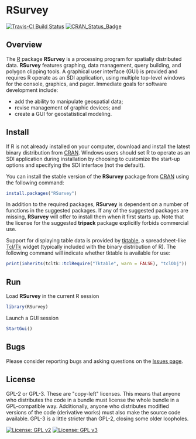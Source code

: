 # RSurvey

[![Travis-CI Build Status](https://travis-ci.org/jfisher-usgs/RSurvey.svg?branch=master)](https://travis-ci.org/jfisher-usgs/RSurvey)
[![CRAN_Status_Badge](http://www.r-pkg.org/badges/version/RSurvey)](http://cran.r-project.org/package=RSurvey)

## Overview

The [R](http://www.r-project.org/) package **RSurvey** is a processing program for spatially distributed data.
**RSurvey** features graphing, data management, query building, and polygon clipping tools.
A graphical user interface (GUI) is provided and requires R operate as an SDI application,
using multiple top-level windows for the console, graphics, and pager.
Immediate goals for software development include:

- add the ability to manipulate geospatial data;
- revise management of graphic devices; and
- create a GUI for geostatistical modeling.

## Install

If R is not already installed on your computer, download and install the latest binary distribution from
[CRAN](http://cran.r-project.org/ "The Comprehensive R Archive Network").
Windows users should set R to operate as an SDI application during installation
by choosing to customize the start-up options and specifying the SDI interface (not the default).

You can install the stable version of the **RSurvey** package from
[CRAN](https://CRAN.R-project.org/package=RSurvey) using the following command:

```r
install.packages("RSurvey")
```

In addition to the required packages, **RSurvey** is dependent on a number of functions in the suggested packages.
If any of the suggested packages are missing, **RSurvey** will offer to install them when it first starts up.
Note that the license for the suggested **tripack** package explicitly forbids commercial use.

Support for displaying table data is provided by [tktable](http://tktable.sourceforge.net/ "tktable"),
a spreadsheet-like [Tcl/Tk](http://www.tcl.tk/ "Tcl/Tk") widget (typically included with the binary distribution of R).
The following command will indicate whether tktable is available for use:

```r
print(inherits(tcltk::tclRequire("Tktable", warn = FALSE), "tclObj"))
```

## Run

Load **RSurvey** in the current R session

```r
library(RSurvey)
```

Launch a GUI session

```r
StartGui()
```

## Bugs

Please consider reporting bugs and asking questions on the
[Issues page](https://github.com/jfisher-usgs/RSurvey/issues).

## License

GPL-2 or GPL-3.
These are "copy-left" licenses.
This means that anyone who distributes the code in a bundle must license the whole bundle in a GPL-compatible way.
Additionally, anyone who distributes modified versions of the code (derivative works) must also make the source code available.
GPL-3 is a little stricter than GPL-2, closing some older loopholes.

[![License: GPL v2](https://img.shields.io/badge/License-GPL%20v2-blue.svg)](https://img.shields.io/badge/License-GPL%20v2-blue.svg)
[![License: GPL v3](https://img.shields.io/badge/License-GPL%20v3-blue.svg)](http://www.gnu.org/licenses/gpl-3.0)
